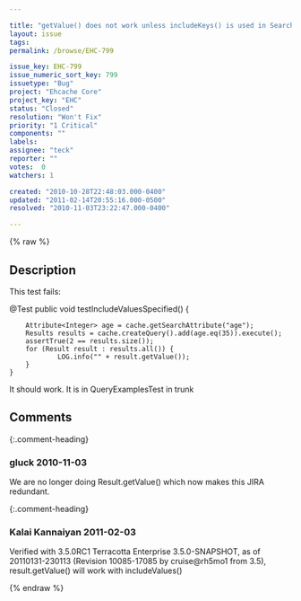 ```yaml
---

title: "getValue() does not work unless includeKeys() is used in Search"
layout: issue
tags: 
permalink: /browse/EHC-799

issue_key: EHC-799
issue_numeric_sort_key: 799
issuetype: "Bug"
project: "Ehcache Core"
project_key: "EHC"
status: "Closed"
resolution: "Won't Fix"
priority: "1 Critical"
components: ""
labels: 
assignee: "teck"
reporter: ""
votes:  0
watchers: 1

created: "2010-10-28T22:48:03.000-0400"
updated: "2011-02-14T20:55:16.000-0500"
resolved: "2010-11-03T23:22:47.000-0400"

---
```




{% raw %}



## Description

<div markdown="1" class="description">

This test fails:

@Test
    public void testIncludeValuesSpecified() {

        Attribute<Integer> age = cache.getSearchAttribute("age");
        Results results = cache.createQuery().add(age.eq(35)).execute();
        assertTrue(2 == results.size());
        for (Result result : results.all()) {
                LOG.info("" + result.getValue());
        }
    }

It should work. It is in QueryExamplesTest in trunk

</div>

## Comments


{:.comment-heading}
### **gluck** <span class="date">2010-11-03</span>

<div markdown="1" class="comment">

We are no longer doing Result.getValue() which now makes this JIRA redundant.

</div>


{:.comment-heading}
### **Kalai Kannaiyan** <span class="date">2011-02-03</span>

<div markdown="1" class="comment">

Verified with 3.5.0RC1 Terracotta Enterprise 3.5.0-SNAPSHOT, as of 20110131-230113 (Revision 10085-17085 by cruise@rh5mo1 from 3.5), result.getValue() will work with includeValues()


</div>



{% endraw %}
